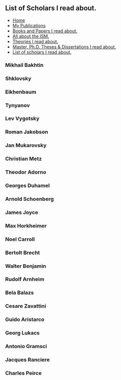 <!DOCTYPE html>
<html>
<head>
  <title>Dr. Mou's Page.</title>
  <link rel="icon" type="image/x-icon" href="/assets/drm.ico">
  <link rel="stylesheet" href="/assets/styles.css">
  <link href="https://fonts.googleapis.com/css2?family=Cormorant+Garamond&display=swap" rel="stylesheet">
</head>
<body>
<div class="title">

## List of Scholars I read about.

</div>

<div class="guider">
<ul>

  <li><a href="index.html">Home</a></li>

  <li><a href="pub.html">My Publications</a></li>

  <li><a href="paper.html">Books and Papers I read about.</a></li>

  <li><a href="ism.html">All about the ISM.</a></li>

  <li><a href="theory.html">Theories I read about.</a></li>

  <li><a href="thesis.html">Master, Ph.D. Theses & Dissertations I read about.</a></li>

  <li><a href="people.html">List of scholars I read about.</a></li>

</ul>

</div>

<div class="content">

### Mikhail Bakhtin 

### Shklovsky

### Eikhenbaum

### Tynyanov

### Lev Vygotsky

### Roman Jakobson

### Jan Mukarovsky

### Christian Metz

### Theodor Adorno

### Georges Duhamel

### Arnold Schoenberg

### James Joyce

### Max Horkheimer

### Noel Carroll

### Bertolt Brecht

### Walter Benjamin

### Rudolf Arnheim

### Bela Balazs

### Cesare Zavattini

### Guido Aristarco

### Georg Lukacs

### Antonio Gramsci

### Jacques Ranciere

### Charles Peirce

</div>






</body>
</html>